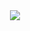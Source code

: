 <div align="center">
  <a href="https://github.com/anuraghazra/github-readme-stats">
    <!-- <img align="center" src="https://github-readme-stats.vercel.app/api?username=digih&show_icons=true&theme=darcula&hide_border=true&count_private=true" /> -->
    <!-- <img align="center" src="https://github-readme-stats.vercel.app/api?username=digih&show_icons=true&theme=great-gatsby&hide_border=true&count_private=true" /> -->
    <!-- <img align="center" src="https://github-readme-stats.vercel.app/api?username=digih&show_icons=true&theme=prussian&hide_border=true&count_private=true" /> -->
    <img align="center" src="https://github-readme-stats.vercel.app/api?username=digih&show_icons=true&theme=merko&hide_border=true&count_private=true" />
    <br>
    <!-- <img align="center" src="https://github-readme-stats.vercel.app/api/top-langs/?username=digih&layout=compact&theme=darcula&hide_border=true&langs_count=10"/> -->
    <!-- <img align="center" src="https://github-readme-stats.vercel.app/api/top-langs/?username=digih&layout=compact&theme=great-gatsby&hide_border=true&langs_count=10"/> -->
    <!-- <img align="center" src="https://github-readme-stats.vercel.app/api/top-langs/?username=digih&layout=compact&theme=prussian&hide_border=true&langs_count=10"/> -->
    <!-- <img align="center" src="https://github-readme-stats.vercel.app/api/top-langs/?username=digih&layout=compact&theme=merko&hide_border=true&langs_count=10"/> -->
  </a>
</div>

<!-- #### Top pinned
<a href="https://github.com/DigiH/S06-Pin-Holder">
  <img align="center" src="https://github-readme-stats.vercel.app/api/pin/?username=digih&repo=S06-Pin-Holder&theme=great-gatsby" />
</a>
<a href="https://github.com/theengs/decoder">
  <img align="center" src="https://github-readme-stats.vercel.app/api/pin/?username=theengs&repo=decoder&theme=great-gatsby&show_owner=true" />
</a>
<a href="https://github.com/1technophile/OpenMQTTGateway">
  <img align="center" src="https://github-readme-stats.vercel.app/api/pin/?username=1technophile&repo=OpenMQTTGateway&theme=great-gatsby&show_owner=true" />
</a>
<a href="https://github.com/theengs/gateway">
  <img align="center" src="https://github-readme-stats.vercel.app/api/pin/?username=theengs&repo=gateway&theme=great-gatsby&show_owner=true" />
</a>
<a href="https://github.com/theengs/app">
  <img align="center" src="https://github-readme-stats.vercel.app/api/pin/?username=theengs&repo=app&theme=great-gatsby&show_owner=true" />
</a> -->


<!--
**DigiH/DigiH** is a ✨ _special_ ✨ repository because its `README.md` (this file) appears on your GitHub profile.

Here are some ideas to get you started:

- 🔭 I’m currently working on ...
- 🌱 I’m currently learning ...
- 👯 I’m looking to collaborate on ...
- 🤔 I’m looking for help with ...
- 💬 Ask me about ...
- 📫 How to reach me: ...
- 😄 Pronouns: ...
- ⚡ Fun fact: ...
-->
